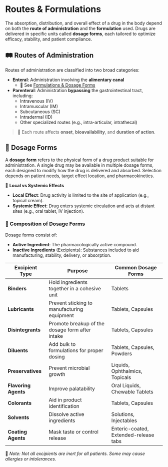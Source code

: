 # Routes & Formulations

The absorption, distribution, and overall effect of a drug in the body depend on both the **route of administration** and the **formulation** used. Drugs are delivered in specific units called **dosage forms**, each tailored to optimize efficacy, stability, and patient compliance.

## 🛤️ Routes of Administration

Routes of administration are classified into two broad categories:

- **Enteral**: Administration involving the **alimentary canal**
  - 🔗 See [Formulations & Dosage Forms](./ref/formulations/enteral_routes.md)
- **Parenteral**: Administration **bypassing** the gastrointestinal tract, including:
  - Intravenous (IV)
  - Intramuscular (IM)
  - Subcutaneous (SC)
  - Intradermal (ID)
  - Other specialized routes (e.g., intra-articular, intrathecal)

> 📌 Each route affects **onset**, **bioavailability**, and **duration of action**.

## 💊 Dosage Forms

A **dosage form** refers to the physical form of a drug product suitable for administration. A single drug may be available in multiple dosage forms, each designed to modify how the drug is delivered and absorbed. Selection depends on patient needs, target effect location, and pharmacokinetics.

🔑 **Local vs Systemic Effects**

- **Local Effect**: Drug activity is limited to the site of application (e.g., topical cream).
- **Systemic Effect**: Drug enters systemic circulation and acts at distant sites (e.g., oral tablet, IV injection).

### 🧪 Composition of Dosage Forms

Dosage forms consist of:

- **Active Ingredient**: The pharmacologically active compound.
- **Inactive Ingredients** (Excipients): Substances included to aid manufacturing, stability, delivery, or absorption.

| Excipient Type | Purpose | Common Dosage Forms |
|----------------|---------|---------------------|
| **Binders** | Hold ingredients together in a cohesive unit | Tablets |
| **Lubricants** | Prevent sticking to manufacturing equipment | Tablets, Capsules |
| **Disintegrants** | Promote breakup of the dosage form after intake  | Tablets, Capsules |
| **Diluents** | Add bulk to formulations for proper dosing | Tablets, Capsules, Powders |
| **Preservatives** | Prevent microbial growth | Liquids, Ophthalmics, Topicals |
| **Flavoring Agents** | Improve palatability | Oral Liquids, Chewable Tablets |
| **Colorants** | Aid in product identification | Tablets, Capsules |
| **Solvents** | Dissolve active ingredients | Solutions, Injectables |
| **Coating Agents** | Mask taste or control release | Enteric-coated, Extended-release tabs|

📍 *Note: Not all excipients are inert for all patients. Some may cause allergies or intolerances.*
